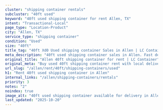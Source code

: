 ```yaml
---
cluster: "shipping container rentals"
subcluster: "40ft used"
keyword: "40ft used shipping container for rent Allen, TX"
intent: "Transactional-Local"
page_type: "Location-Product"
city: "Allen, TX"
service_type: "shipping container"
condition: "Used"
size: "40ft"
title_tag: "40ft Xd0 Used shipping container Sales in Allen | LC Container"
meta_description: "40ft used shipping container sales in Allen. Fast delivery, competitive pricing. Serving shipping containers area. Quote ID: H3X. Call (214) 524-4168 for your free quote today."
original_title: "Allen 40ft shipping container for rent | LC Container"
original_meta: "Buy used 40ft shipping container rent with local delivery in Allen, TX. LC Container — local Since 2003. Request a fast quote today."
url_slug: "/allen/rent/40ft/shipping-containers/used"
h1: "Rent 40ft used shipping container in Allen"
internal_links: "/allen/shipping-containers/rentals"
priority: 3
notes: "2"
noindex: true
image_alt: "40ft used shipping container available for delivery in Allen"
last_updated: "2025-10-20"
---
```


<!-- TODO: Add unique city/inventory copy, images, and internal links here. -->
